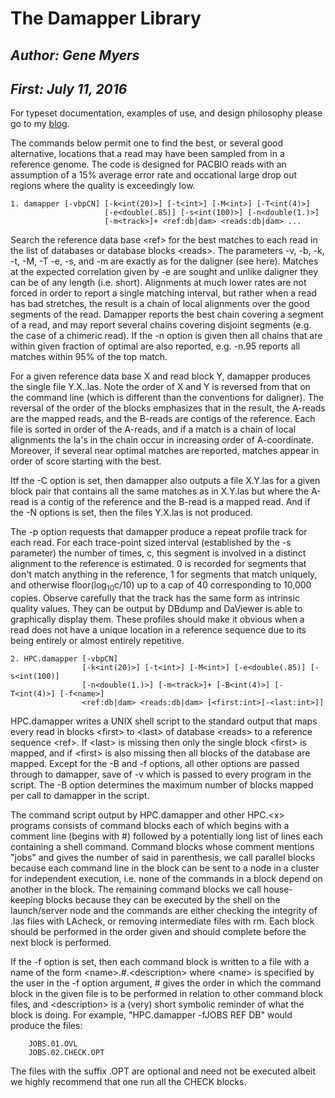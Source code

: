 # The Damapper Library

## _Author:  Gene Myers_
## _First:   July 11, 2016_

For typeset documentation, examples of use, and design philosophy please go to
my [blog](https://dazzlerblog.wordpress.com/command-guides/damapper-commands).

The commands below permit one to find the best, or several good alternative,
locations that a read may have been sampled from in a reference genome.  The
code is designed for PACBIO reads with an assumption of a 15% average error
rate and occational large drop out regions where the quality is exceedingly
low.

```
1. damapper [-vbpCN] [-k<int(20)>] [-t<int>] [-M<int>] [-T<int(4)>]
                     [-e<double(.85)] [-s<int(100)>] [-n<double(1.)>]
                     [-m<track>]+ <ref:db|dam> <reads:db|dam> ...
```

Search the reference data base \<ref\> for the best matches to each read in the list of
databases or database blocks \<reads\>.  The parameters -v, -b, -k, -t, -M, -T -e, -s,
and -m are exactly as for the daligner (see here).  Matches at the expected correlation
given by -e are sought and unlike daligner they can be of any length (i.e. short).
Alignments at much lower rates are not forced in order to report a single matching
interval, but rather when a read has bad stretches, the result is a chain of local
alignments over the good segments of the read.  Damapper reports the best chain
covering a segment of a read, and may report several chains covering disjoint segments
(e.g. the case of a chimeric read).  If the -n option is given then all chains that
are within given fraction of optimal are also reported, e.g. -n.95 reports all matches
within 95% of the top match.

For a given reference data base X and read block Y, damapper produces the single file
Y.X..las.
Note the order of X and Y is reversed
from that on the command line (which is different than the conventions for
daligner).
The reversal of the order of the blocks emphasizes that in the result, the A-reads
are the mapped reads, and the B-reads are contigs of the reference.  Each file is
sorted in order of the A-reads, and if a match is a chain of local alignments the
la's in the chain occur in increasing order of A-coordinate.  Moreover, if several
near optimal matches are reported, matches appear in order of score starting
with the best.

Itf the -C option is set, then damapper also outputs a file X.Y.las for a given
block pair that contains all
the same matches as in X.Y.las but where the A-read is a contig of the
reference and the B-read is a mapped read.  And if the -N options is set, then the
files Y.X.las is not produced.

The -p option requests that damapper produce a repeat profile track for each read.
For each trace-point sized interval (established by the -s parameter) the number of
times, c, this segment is involved in a distinct alignment to the reference is
estimated.  0 is recorded for segments that don't match anything in the reference,
1 for segments that match uniquely, and otherwise floor(log<sub>10</sub>c/10) up to a cap of
40 corresponding to 10,000 copies.  Observe carefully that the track has the same
form as intrinsic quality values.  They can be output by DBdump and DaViewer is able
to graphically display them.  These profiles should make it obvious when a read does
not have a unique location in a reference sequence due to its being entirely or almost
entirely repetitive.

```
2. HPC.damapper [-vbpCN]
                [-k<int(20)>] [-t<int>] [-M<int>] [-e<double(.85)] [-s<int(100)]
                [-n<double(1.)>] [-m<track>]+ [-B<int(4)>] [-T<int(4)>] [-f<name>]
                <ref:db|dam> <reads:db|dam> [<first:int>[-<last:int>]]
```

HPC.damapper writes a UNIX shell script to the standard output that maps every read in
blocks \<first\> to \<last\> of database \<reads\> to a reference sequence \<ref\>.  If \<last\>
is missing then only the single block \<first\> is mapped, and if \<first\> is also missing
then all blocks of the database are mapped.  Except for the -B and -f options, all
other options are passed through to damapper, save of -v which is passed to every
program in the script.  The -B option determines the maximum number of blocks mapped
per call to damapper in the script.

The command script output by HPC.damapper and other HPC.\<x\> programs consists of
command blocks each of which begins with a comment line (begins with #) followed by a
potentially long list of lines each containing a shell command.  Command blocks whose
comment mentions "jobs" and gives the number of said in parenthesis, we call parallel
blocks because each command line in the block can be sent to a node in a cluster for
independent execution, i.e. none of the commands in a block depend on another in the
block.  The remaining command blocks we call house-keeping blocks because they can be
executed by the shell on the launch/server node and the commands are either checking
the integrity of .las files with LAcheck, or removing intermediate files with rm. Each
block should be performed in the order given and should complete before the next
block is performed.

If the -f option is set, then each command block is written to a file with a name of
the form \<name\>.#.\<description\> where \<name\> is specified by the user in the -f option
argument, # gives the order in which the command block in the given file is to be
performed in relation to other command block files, and \<description\> is a (very)
short symbolic reminder of what the block is doing.  For example,
"HPC.damapper -fJOBS REF DB" would produce the files:

```
    JOBS.01.OVL
    JOBS.02.CHECK.OPT
```

The files with the suffix .OPT are optional and need not be executed albeit we highly
recommend that one run all the CHECK blocks.
